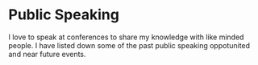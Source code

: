 # Public Speaking

I love to speak at conferences to share my knowledge with like minded people. I have listed down some of the past public speaking oppotunited and near future events.

